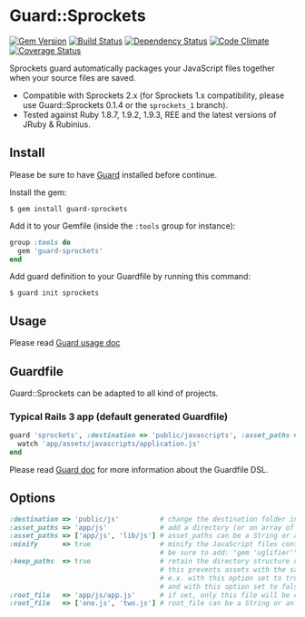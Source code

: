 # Guard::Sprockets

[![Gem Version](https://badge.fury.io/rb/guard-sprockets.png)](http://badge.fury.io/rb/guard-sprockets) [![Build Status](https://travis-ci.org/guard/guard-sprockets.png?branch=master)](https://travis-ci.org/guard/guard-sprockets) [![Dependency Status](https://gemnasium.com/guard/guard-sprockets.png)](https://gemnasium.com/guard/guard-sprockets) [![Code Climate](https://codeclimate.com/github/guard/guard-sprockets.png)](https://codeclimate.com/github/guard/guard-sprockets) [![Coverage Status](https://coveralls.io/repos/guard/guard-sprockets/badge.png?branch=master)](https://coveralls.io/r/guard/guard-sprockets)

Sprockets guard automatically packages your JavaScript files together when your source files are saved.

* Compatible with Sprockets 2.x (for Sprockets 1.x compatibility, please use Guard::Sprockets 0.1.4 or the `sprockets_1` branch).
* Tested against Ruby 1.8.7, 1.9.2, 1.9.3, REE and the latest versions of JRuby & Rubinius.

## Install

Please be sure to have [Guard](https://github.com/guard/guard) installed before continue.

Install the gem:

```
$ gem install guard-sprockets
```

Add it to your Gemfile (inside the `:tools` group for instance):

```ruby
group :tools do
  gem 'guard-sprockets'
end
```

Add guard definition to your Guardfile by running this command:

```
$ guard init sprockets
```

## Usage

Please read [Guard usage doc](https://github.com/guard/guard#readme)

## Guardfile

Guard::Sprockets can be adapted to all kind of projects.

### Typical Rails 3 app (default generated Guardfile)

``` ruby
guard 'sprockets', :destination => 'public/javascripts', :asset_paths => ['/app/assets/javascripts'] do
  watch 'app/assets/javascripts/application.js'
end
```

Please read [Guard doc](https://github.com/guard/guard#readme) for more information about the Guardfile DSL.

## Options

``` ruby
:destination => 'public/js'          # change the destination folder in which the compiled assets are saved, default: 'public/javascripts'
:asset_paths => 'app/js'             # add a directory (or on array of directories) to Sprockets' environment's load path, default: ['app/assets/javascripts']
:asset_paths => ['app/js', 'lib/js'] # asset_paths can be a String or an Array
:minify      => true                 # minify the JavaScript files content using Uglifier, default: false
                                     # be sure to add: "gem 'uglifier'" in your Gemfile
:keep_paths  => true                 # retain the directory structure of an asset's path relative to the asset_path, default: false
                                     # this prevents assets with the same basename, but placed different folders, from overwriting each other in the destination folder
                                     # e.x. with this option set to true: app/js/vendor/rails/turbolinks.js.coffee -> public/js/vendor/rails/turbolinks.js
                                     # and with this option set to false: app/js/vendor/rails/turbolinks.js.coffee -> public/js/turbolinks.js
:root_file   => 'app/js/app.js'      # if set, only this file will be compiled, default: nil
:root_file   => ['one.js', 'two.js'] # root_file can be a String or an Array
```
